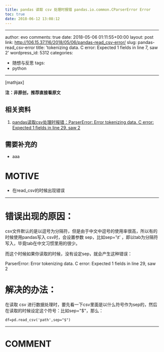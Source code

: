 ```yaml
---
title: pandas 读取 csv 处理时报错 pandas.io.common.CParserError Error 
toc: true
date: 2018-06-12 13:08:12
---
```

---
author: evo
comments: true
date: 2018-05-06 01:11:55+00:00
layout: post
link: http://106.15.37.116/2018/05/06/pandas-read_csv-error/
slug: pandas-read_csv-error
title: 'tokenizing data. C error:
  Expected 1 fields in line 7, saw 2'
wordpress_id: 5312
categories:
- 随想与反思
tags:
- python
---

<!-- more -->

[mathjax]

**注：非原创，推荐直接看原文**


## 相关资料






  1. [pandas读取csv处理时报错：ParserError: Error tokenizing data. C error: Expected 1 fields in line 29, saw 2](https://blog.csdn.net/yj928674542/article/details/75634197)




## 需要补充的






  * aaa




# MOTIVE






  * 在read_csv的时候出现错误





* * *





# 错误出现的原因：


csv文件默认的是以逗号为分隔符，但是由于中文中逗号的使用率很高，所以有的时候使用pandas写入 csv时，会设置参数 sep，比如sep=’\t’ ，即以tab为分隔符写入，毕竟tab在中文习惯里用的很少。

而这个时候如果你读取的时候，没有设定sep，就会产生这种错误：

ParserError: Error tokenizing data. C error: Expected 1 fields in line 29, saw 2


# 解决的办法：


在读取 csv 进行数据处理时，要先看一下csv里面是以什么符号作为sep的，然后在读取的时候设定这个符号：比如sep="$"，那么：


    df=pd.read_csv('path',sep="$")

























* * *





# COMMENT



